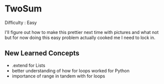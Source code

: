 # TwoSum

Difficulty : Easy

I'll figure out how to make this prettier next time with pictures and what not but for now doing this easy problem actually cooked me I need to lock in.

## New Learned Concepts
- .extend for Lists
- better understanding of how for loops worked for Python
- importance of range in tandem with for loops
